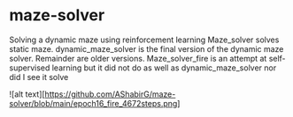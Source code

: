 # maze-solver
Solving a dynamic maze using reinforcement learning
Maze_solver solves static maze.
dynamic_maze_solver is the final version of the dynamic maze solver. Remainder are older versions.
Maze_solver_fire is an attempt at self-supervised learning but it did not do as well as dynamic_maze_solver nor did I see it solve

![alt text][https://github.com/AShabirG/maze-solver/blob/main/epoch16_fire_4672steps.png]
